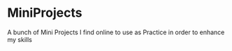 # MiniProjects
A bunch of Mini Projects I find online to use as Practice in order to enhance my skills
